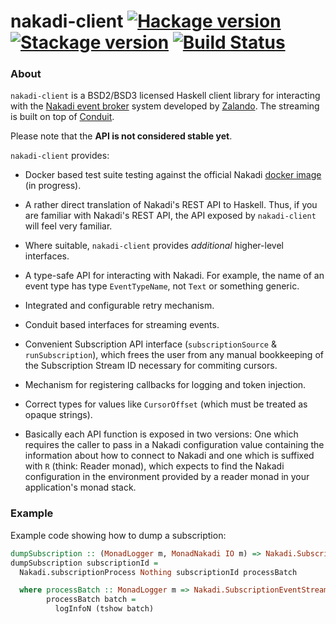 # nakadi-client [![Hackage version](https://img.shields.io/hackage/v/nakadi-client.svg?label=Hackage)](https://hackage.haskell.org/package/nakadi-client) [![Stackage version](https://www.stackage.org/package/nakadi-client/badge/lts?label=Stackage)](https://www.stackage.org/package/nakadi-client) [![Build Status](https://travis-ci.org/mtesseract/nakadi-client.svg?branch=master)](https://travis-ci.org/mtesseract/nakadi-client)

### About

`nakadi-client` is a BSD2/BSD3 licensed Haskell client library for
interacting with the [Nakadi event
broker](https://zalando.github.io/nakadi/) system developed by
[Zalando](https://github.com/zalando). The streaming is built on top
of [Conduit](https://haskell-lang.org/library/conduit).

Please note that the **API is not considered stable yet**.

`nakadi-client` provides:

- Docker based test suite testing against the official Nakadi [docker
  image](https://github.com/zalando/nakadi#running-a-server) (in
  progress).

- A rather direct translation of Nakadi's REST API to Haskell. Thus,
  if you are familiar with Nakadi's REST API, the API exposed by
  `nakadi-client` will feel very familiar.

- Where suitable, `nakadi-client` provides *additional* higher-level
  interfaces.

- A type-safe API for interacting with Nakadi. For example, the name
  of an event type has type `EventTypeName`, not `Text` or something
  generic.

- Integrated and configurable retry mechanism.

- Conduit based interfaces for streaming events.

- Convenient Subscription API interface (`subscriptionSource` &
  `runSubscription`), which frees the user from any manual bookkeeping
  of the Subscription Stream ID necessary for commiting cursors.

- Mechanism for registering callbacks for logging and token injection.

- Correct types for values like `CursorOffset` (which must be treated
  as opaque strings).

- Basically each API function is exposed in two versions: One which
  requires the caller to pass in a Nakadi configuration value
  containing the information about how to connect to Nakadi and one
  which is suffixed with `R` (think: Reader monad), which expects to
  find the Nakadi configuration in the environment provided by a
  reader monad in your application's monad stack.

### Example

Example code showing how to dump a subscription:

```haskell
dumpSubscription :: (MonadLogger m, MonadNakadi IO m) => Nakadi.SubscriptionId -> m ()
dumpSubscription subscriptionId =
  Nakadi.subscriptionProcess Nothing subscriptionId processBatch

  where processBatch :: MonadLogger m => Nakadi.SubscriptionEventStreamBatch Value -> m ()
        processBatch batch =
          logInfoN (tshow batch)
```
